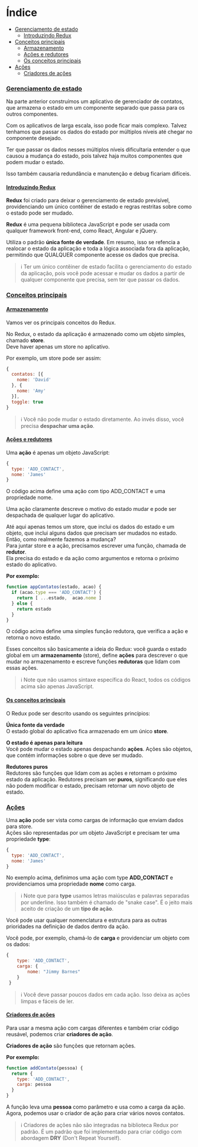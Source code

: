 # Índice
- [Gerenciamento de estado](#gerenciamento-de-estado)
  - [Introduzindo Redux](#introduzindo-redux)
- [Conceitos principais](#conceitos-principais)
  - [Armazenamento](#armazenamento)
  - [Ações e redutores](#ações-e-redutores)
  - [Os conceitos principais](#os-conceitos-principais)
- [Ações](#ações)
  - [Criadores de ações](#criadores-de-ações)
  
### [Gerenciamento de estado](#índice)
Na parte anterior construímos um aplicativo de gerenciador de contatos, que armazena o estado em um componente separado que passa para os outros componentes.

Com os aplicativos de larga escala, isso pode ficar mais complexo. Talvez tenhamos que passar os dados do estado por múltiplos níveis até chegar no componente desejado.

Ter que passar os dados nesses múltiplos níveis dificultaria entender o que causou a mudança do estado, pois talvez haja muitos componentes que podem mudar o estado.

Isso também causaria redundância e manutenção e debug ficariam difíceis.

#### [Introduzindo Redux](#índice)
__Redux__ foi criado para deixar o gerenciamento de estado previsível, providenciando um único contêiner de estado e regras restritas sobre como o estado pode ser mudado.

__Redux__ é uma pequena biblioteca JavaScript e pode ser usada com qualquer framework front-end, como React, Angular e jQuery.

Utiliza o padrão __única fonte de verdade__. Em resumo, isso se refencia a realocar o estado da aplicação e toda a lógica associada fora da aplicação, permitindo que QUALQUER componente acesse os dados que precisa.

> :information_source: Ter um único contêiner de estado facilita o gerenciamento do estado da aplicação, pois você pode acessar e mudar os dados a partir de qualquer componente que precisa, sem ter que passar os dados.

### [Conceitos principais](#índice)
#### [Armazenamento](#índice)
Vamos ver os principais conceitos do Redux.

No Redux, o estado da aplicação é armazenado como um objeto simples, chamado __store__.<br>
Deve haver apenas um store no aplicativo.

Por exemplo, um store pode ser assim:
```javascript
{
  contatos: [{
    nome: 'David'
  }, {
    nome: 'Amy'
  }],
  toggle: true
}
```

> :information_source: Você não pode mudar o estado diretamente. Ao invés disso, você precisa __despachar uma ação__.

#### [Ações e redutores](#índice)
Uma __ação__ é apenas um objeto JavaScript:

```javascript
{ 
  type: 'ADD_CONTACT', 
  nome: 'James' 
}
```

O código acima define uma ação com tipo ADD_CONTACT e uma propriedade nome.

Uma ação claramente descreve o motivo do estado mudar e pode ser despachada de qualquer lugar do aplicativo.

Até aqui apenas temos um store, que inclui os dados do estado e um objeto, que inclui alguns dados que precisam ser mudados no estado. Então, como realmente fazemos a mudança?<br>
Para juntar store e a ação, precisamos escrever uma função, chamada de __redutor__.<br>
Ela precisa do estado e da ação como argumentos e retorna o próximo estado do aplicativo.

__Por exemplo:__

```javascript
function appContatos(estado, acao) {
  if (acao.type === 'ADD_CONTACT') {
    return [ ...estado,  acao.nome ]
  } else {
    return estado
  }
}
```

O código acima define uma simples função redutora, que verifica a ação e retorna o novo estado.

Esses conceitos são basicamente a ideia do Redux: você guarda o estado global em um __armazenamento__ (store), define __ações__ para descrever o que mudar no armazenamento e escreve funções __redutoras__ que lidam com essas ações.

> :information_source: Note que não usamos sintaxe específica do React, todos os códigos acima são apenas JavaScript.

#### [Os conceitos principais](#índice)
O Redux pode ser descrito usando os seguintes princípios:

__Única fonte da verdade__<br>
O estado global do aplicativo fica armazenado em um único __store__.

__O estado é apenas para leitura__<br>
Você pode mudar o estado apenas despachando __ações__. Ações são objetos, que contém informações sobre o que deve ser mudado.

__Redutores puros__<br>
 Redutores são funções que lidam com as ações e retornam o próximo estado da aplicação. Redutores precisam ser __puros__, significando que eles não podem modificar o estado, precisam retornar um novo objeto de estado.

### [Ações](#índice)
Uma __ação__ pode ser vista como cargas de informação que enviam dados para store.<br>
Ações são representadas por um objeto JavaScript e precisam ter uma propriedade __type__:

```javascript
{
  type: 'ADD_CONTACT',
  nome: 'James'
}
```

No exemplo acima, definimos uma ação com type __ADD_CONTACT__ e providenciamos uma propriedade __nome__ como carga.

> :information_source: Note que para __type__ usamos letras maiúsculas e palavras separadas por underline. Isso também é chamado de "snake case". É o jeito mais aceito de criação de um __tipo de ação__.

Você pode usar qualquer nomenclatura e estrutura para as outras prioridades na definição de dados dentro da ação.

Você pode, por exemplo, chamá-lo de __carga__ e providenciar um objeto com os dados:

```javascript
{
    type: 'ADD_CONTACT',
    carga: {
        nome: "Jimmy Barnes"
    }
 }
```

> :information_source: Você deve passar poucos dados em cada ação. Isso deixa as ações limpas e fáceis de ler.

#### [Criadores de ações](#índice)
Para usar a mesma ação com cargas diferentes e também criar código reusável, podemos criar __criadores de ação__.

__Criadores de ação__ são funções que retornam ações.

__Por exemplo:__

```javascript
function addContato(pessoa) {
  return {
    type: 'ADD_CONTACT',
    carga: pessoa
  }
}
```

A função leva uma __pessoa__ como parâmetro e usa como a carga da ação. Agora, podemos usar o criador de ação para criar vários novos contatos.

> :information_source: Criadores de ações não são integradas na biblioteca Redux por padrão. É um padrão que foi implementado para criar código com abordagem __DRY__ (Don't Repeat Yourself).
